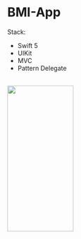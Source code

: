 # BMI-App

Stack:

- Swift 5
- UIKit
- MVC
- Pattern Delegate

<br>
<img align="left" src="https://github.com/MaybeRT-rt/gif/blob/main/bmi.gif" width="150" height="330">

